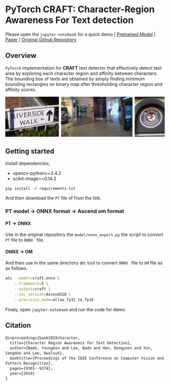 # PyTorch CRAFT: Character-Region Awareness For Text detection

Please open the `jupyter-notebook` for a quick demo | [Pretrained Model](https://onebox.huawei.com/p/a79f35add575531ee601c5843abead7c) | [Paper](https://arxiv.org/abs/1904.01941) | [Original Github Repository](https://github.com/clovaai/CRAFT-pytorch)

## Overview

`PyTorch` implementation for **CRAFT** text detector that effectively detect text area by exploring each character region and affinity between characters. The bounding box of texts are obtained by simply finding minimum bounding rectangles on binary map after thresholding character region and affinity scores.

<img width="1000" alt="teaser" src="./figures/craft_example.gif">

## Getting started

Install dependencies;
- opencv-python>=3.4.2
- scikit-image>=0.14.2

```
pip install -r requirements.txt
```
And then download the `PT` file of from the link.

### PT model -> ONNX format -> Ascend om format

#### PT -> ONNX

Use in the original repository  the `model/onnx_export.py` the script to convert `PT` file to `ONNX ` file.

#### ONNX -> OM

And then use in the same directory atc tool to convert `ONNX ` file to `OM` file as as follows.
```bash
atc --model=craft.onnx \
    --framework=5 \
    --output=craft \
    --soc_version=Ascend310 \
    --precision_mode=allow_fp32_to_fp16
```

Finaly, open `jupyter-notebook` and run the code for demo

## Citation
```
@inproceedings{baek2019character,
  title={Character Region Awareness for Text Detection},
  author={Baek, Youngmin and Lee, Bado and Han, Dongyoon and Yun, Sangdoo and Lee, Hwalsuk},
  booktitle={Proceedings of the IEEE Conference on Computer Vision and Pattern Recognition},
  pages={9365--9374},
  year={2019}
}
```